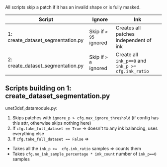 All scripts skip a patch if it has an invalid shape or is fully masked.

| Script                            | Ignore                   | Ink                                                    |
|-----------------------------------|--------------------------|--------------------------------------------------------|
| 1: create_dataset_segmentation.py | Skip if ``> 95`` ignored | Creates all patches independent of ink                 |
| 2: create_dataset_segmentation.py | Skip if ``> 0`` ignored  | Create all ``ink_p==0`` and ``ink_p >= cfg.ink_ratio`` |


## Scripts building on 1: create_dataset_segmentation.py
unet3dsf_datamodule.py:

1. Skips patches with ``ignore_p > cfg.max_ignore_threshold`` (if config has this attr, otherwise skips nothing here)
2. If ```cfg.take_full_dataset == True``` => doesn't to any ink balancing, uses everything else
3. If ```cfg.take_full_dataset == False``` => 
- Takes all the ``ink_p >=  cfg.ink_ratio`` samples => counts them
- Takes ```cfg.no_ink_sample_percentage * ink_count``` number of ``ink_p==0`` samples

